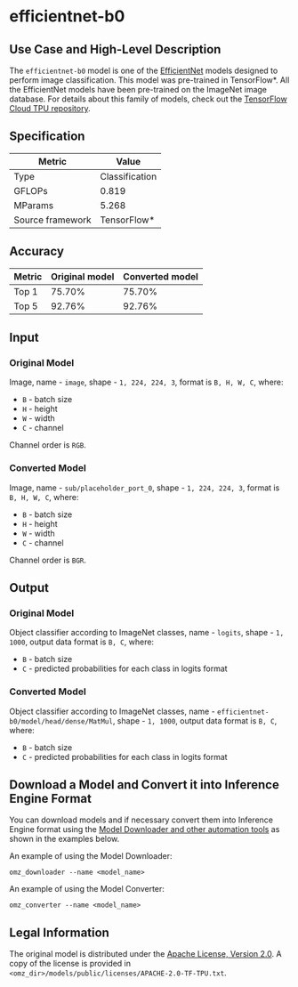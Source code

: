 # efficientnet-b0

## Use Case and High-Level Description

The `efficientnet-b0` model is one of the [EfficientNet](https://arxiv.org/abs/1905.11946) models
designed to perform image classification.
This model was pre-trained in TensorFlow\*.
All the EfficientNet models have been pre-trained on the ImageNet image database.
For details about this family of models, check out the [TensorFlow Cloud TPU repository](https://github.com/tensorflow/tpu/tree/master/models/official/efficientnet).

## Specification

| Metric            | Value         |
|-------------------|---------------|
| Type              | Classification|
| GFLOPs            | 0.819         |
| MParams           | 5.268         |
| Source framework  | TensorFlow\*  |

## Accuracy

| Metric | Original model | Converted model |
| ------ | -------------- | --------------- |
| Top 1  | 75.70%          | 75.70%         |
| Top 5  | 92.76%          | 92.76%         |

## Input

### Original Model

Image, name - `image`,  shape - `1, 224, 224, 3`, format is `B, H, W, C`, where:

- `B` - batch size
- `H` - height
- `W` - width
- `C` - channel

Channel order is `RGB`.

### Converted Model

Image, name - `sub/placeholder_port_0`, shape - `1, 224, 224, 3`, format is `B, H, W, C`, where:

- `B` - batch size
- `H` - height
- `W` - width
- `C` - channel

Channel order is `BGR`.

## Output

### Original Model

Object classifier according to ImageNet classes, name - `logits`,  shape - `1, 1000`, output data format is `B, C`, where:

- `B` - batch size
- `C` - predicted probabilities for each class in logits format

### Converted Model

Object classifier according to ImageNet classes, name - `efficientnet-b0/model/head/dense/MatMul`,  shape - `1, 1000`, output data format is `B, C`, where:

- `B` - batch size
- `C` - predicted probabilities for each class in logits format

## Download a Model and Convert it into Inference Engine Format

You can download models and if necessary convert them into Inference Engine format using the [Model Downloader and other automation tools](../../../tools/model_tools/README.md) as shown in the examples below.

An example of using the Model Downloader:
```
omz_downloader --name <model_name>
```

An example of using the Model Converter:
```
omz_converter --name <model_name>
```

## Legal Information

The original model is distributed under the
[Apache License, Version 2.0](https://raw.githubusercontent.com/tensorflow/tpu/master/LICENSE).
A copy of the license is provided in `<omz_dir>/models/public/licenses/APACHE-2.0-TF-TPU.txt`.
